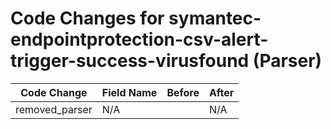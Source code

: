 # Code Changes for symantec-endpointprotection-csv-alert-trigger-success-virusfound (Parser)

| Code Change | Field Name | Before | After |
|-------------|------------|--------|-------|
| removed_parser | N/A |  | N/A |